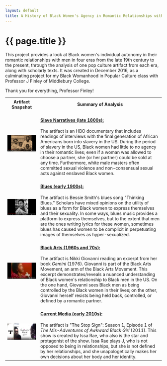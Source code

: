 ```yaml
---
layout: default
title: A History of Black Women's Agency in Romantic Relationships with Men
---
```


<h1>{{ page.title }}</h1>

This project provides a look at Black women's individual autonomy in
their romantic relationships with men in four eras from the
late 19th century to the present, through the analysis of one pop culture
artifact from each era, along with scholarly texts. It was created
in December 2016, as a
culminating project for my Black Womanhood in Popular Culture class
with Professor J Finley of Middlebury College.

Thank you for everything, Professor Finley!

<table class="bw-overview-table">
  <tr>
    <th>
      Artifact Snapshot
    </th>
    <th>
      Summary of Analysis
    </th>
  </tr>
  <tr>
    <td class="bw-snapshot-cell">
      <a href="./slave-narratives">
      <img src="/img/photos/small/bw-slave-narratives.png"
      alt="Slave narratives">
      </a>
    </td>
    <td class="bw-overview-cell">
      <a href="./slave-narratives">
      <h4>Slave Narratives (late 1800s):</h4>
      </a>
      The artifact is an HBO documentary that includes readings of interviews
      with the final generation of African Americans born into slavery in
      the US. During the period of slavery in the US, Black women had little
      to no agency in their romantic lives; even if a woman was allowed to
      choose a partner, she (or her partner) could be sold at any time.
      Furthermore, white male masters often committed sexual violence and
      non-consensual sexual acts against enslaved Black women.
    </td>
  </tr>
  <tr>
    <td class="bw-snapshot-cell">
      <a href="./blues">
      <img src="/img/photos/small/bw-bessie-smith.png"
      alt="Bessie Smith: Thinking Blues">
      </a>
    </td>
    <td class="bw-overview-cell">
      <a href="./blues">
      <h4>Blues (early 1900s):</h4>
      </a>
      The artifact is Bessie Smith's blues song "Thinking Blues." Scholars
      have mixed opinions on the utility of blues as a form for Black women
      to express themselves and their sexuality. In some ways, blues music
      provides a platform to express themselves, but to the extent that men
      are the ones writing lyrics for these women, sometimes blues has
      caused women to be complicit in perpetuating images of themselves as
      hyper-sexualized.
    </td>
  </tr>
  <tr>
    <td class="bw-snapshot-cell">
      <a href="./black-arts">
      <img src="/img/photos/small/bw-nikki-giovanni.png"
      alt="Nikki Giovanni: Reading from Gemini">
      </a>
    </td>
    <td class="bw-overview-cell">
      <a href="./black-arts">
      <h4>Black Arts (1960s and 70s):</h4>
      </a>
      The artifact is Nikki Giovanni reading an excerpt from her book
      <i>Gemini</i> (1976). Giovanni is part of the Black Arts Movement, an arm of
      the Black Arts Movement. This excerpt demonstrates/reveals a nuanced
      understanding of Black women's relationship to Black men in the US.
      On the one hand, Giovanni sees Black men as being controlled by the
      Black women in their lives; on the other, Giovanni herself resists
      being held back, controlled, or defined by a romantic partner.
    </td>
  </tr>
  <tr>
    <td class="bw-snapshot-cell">
      <a href="./current">
      <img src="/img/photos/small/bw-awkward-black-girl.png"
      alt="Awkward Black Girl: Season 1, Episode 1">
      </a>
    </td>
    <td class="bw-overview-cell">
      <a href="./current">
      <h4>Current Media (early 2010s):</h4>
      </a>
      The artifact is "The Stop Sign": Season 1, Episode 1 of <i>The Mis-Adventures
      of Awkward Black Girl</i> (2011). This show is created by Issa Rae, who
      also is the star and protagonist of the show. Issa Rae plays J, who
      is not opposed to being in relationships, but she is not defined by
      her relationships, and she unapologetically
      makes her own decisions about her body and her identity.
    </td>
  </tr>
</table>
